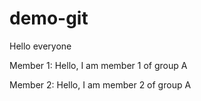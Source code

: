# demo-git

Hello everyone

Member 1: Hello, I am member 1 of group A

Member 2: Hello, I am member 2 of group A